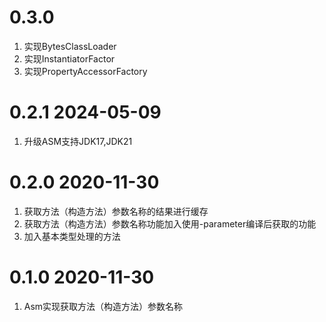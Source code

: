 # 0.3.0
1. 实现BytesClassLoader
2. 实现InstantiatorFactor
3. 实现PropertyAccessorFactory

# 0.2.1 2024-05-09
1. 升级ASM支持JDK17,JDK21

# 0.2.0 2020-11-30
1. 获取方法（构造方法）参数名称的结果进行缓存
2. 获取方法（构造方法）参数名称功能加入使用-parameter编译后获取的功能
3. 加入基本类型处理的方法

# 0.1.0 2020-11-30
1. Asm实现获取方法（构造方法）参数名称